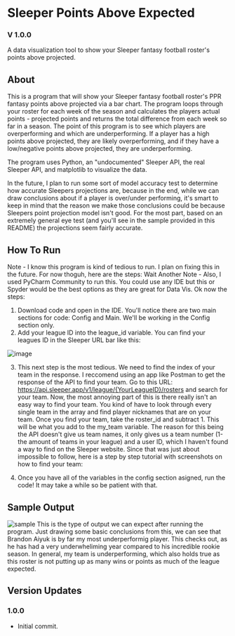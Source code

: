 # Sleeper Points Above Expected
### V 1.0.0
A data visualization tool to show your Sleeper fantasy football roster's points above projected.
## About
This is a program that will show your Sleeper fantasy football roster's PPR fantasy points above projected via a bar chart. The program loops through your roster for each week of the season and calculates the players actual points - projected points and returns the total difference from each week so far in a season. The point of this program is to see which players are overperforming and which are underperforming. If a player has a high points above projected, they are likely overperforming, and if they have a low/negative points above projected, they are underperforming.

The program uses Python, an "undocumented" Sleeper API, the real Sleeper API, and matplotlib to visualize the data.

In the future, I plan to run some sort of model accuracy test to determine how accurate Sleepers projections are, because in the end, while we can draw conclusions about if a player is over/under performing, it's smart to keep in mind that the reason we make those conclusions could be because Sleepers point projection model isn't good. For the most part, based on an extremely general eye test (and you'll see in the sample provided in this README) the projections seem fairly accurate.
## How To Run
Note - I know this program is kind of tedious to run. I plan on fixing this in the future. For now thoguh, here are the steps:
Wait Another Note - Also, I used PyCharm Community to run this. You could use any IDE but this or Spyder would be the best options as they are great for Data Vis. Ok now the steps:
1. Download code and open in the IDE. You'll notice there are two main sections for code: Config and Main. We'll be working in the Config section only.
2. Add your league ID into the league_id variable. You can find your leagues ID in the Sleeper URL bar like this:

  ![image](https://user-images.githubusercontent.com/68918006/142666167-5927076e-6c3b-4adf-871e-183a08e6c468.png)

3. This next step is the most tedious. We need to find the index of your team in the response. I reccomend using an app like Postman to get the response of the API to find your team. Go to this URL: https://api.sleeper.app/v1/league/{YourLeagueID}/rosters and search for your team. Now, the most annoying part of this is there really isn't an easy way to find your team. You kind of have to look through every single team in the array and find player nicknames that are on your team. Once you find your team, take the roster_id and subtract 1. This will be what you add to the my_team variable. The reason for this being the API doesn't give us team names, it only gives us a team number (1-the amount of teams in your league) and a user ID, which I haven't found a way to find on the Sleeper website. Since that was just about impossible to follow, here is a step by step tutorial with screenshots on how to find your team:


4. Once you have all of the variables in the config section asigned, run the code! It may take a while so be patient with that.


## Sample Output
![sample](https://user-images.githubusercontent.com/68918006/142657452-f41ae6a1-ea78-413e-a0e2-503e75883884.png)
This is the type of output we can expect after running the program. Just drawing some basic conclusions from this, we can see that Brandon Aiyuk is by far my most underperformig player. This checks out, as he has had a very underwheliming year compared to his incredible rookie season. In general, my team is underperforming, which also holds true as this roster is not putting up as many wins or points as much of the league expected. 
## Version Updates
### 1.0.0
- Initial commit.
